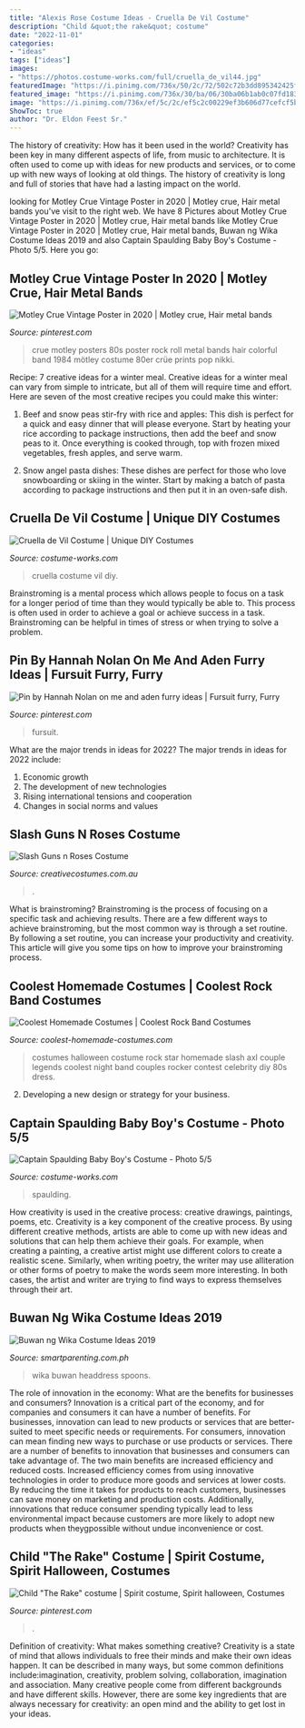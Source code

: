 ```yaml
---
title: "Alexis Rose Costume Ideas - Cruella De Vil Costume"
description: "Child &quot;the rake&quot; costume"
date: "2022-11-01"
categories:
- "ideas"
tags: ["ideas"]
images:
- "https://photos.costume-works.com/full/cruella_de_vil44.jpg"
featuredImage: "https://i.pinimg.com/736x/50/2c/72/502c72b3dd895342425f67b922471954.jpg"
featured_image: "https://i.pinimg.com/736x/30/ba/06/30ba06b1ab0c07fd183ae3e0cb201367.jpg"
image: "https://i.pinimg.com/736x/ef/5c/2c/ef5c2c00229ef3b606d77cefcf5b3940.jpg"
ShowToc: true
author: "Dr. Eldon Feest Sr."
---
```



The history of creativity: How has it been used in the world?
Creativity has been key in many different aspects of life, from music to architecture. It is often used to come up with ideas for new products and services, or to come up with new ways of looking at old things. The history of creativity is long and full of stories that have had a lasting impact on the world.

	

		
looking for Motley Crue Vintage Poster in 2020 | Motley crue, Hair metal bands you've visit to the right web. We have 8 Pictures about Motley Crue Vintage Poster in 2020 | Motley crue, Hair metal bands like Motley Crue Vintage Poster in 2020 | Motley crue, Hair metal bands, Buwan ng Wika Costume Ideas 2019 and also Captain Spaulding Baby Boy&#039;s Costume - Photo 5/5. Here you go:
		
    
## Motley Crue Vintage Poster In 2020 | Motley Crue, Hair Metal Bands

<img loading=lazy src="https://i.pinimg.com/736x/30/ba/06/30ba06b1ab0c07fd183ae3e0cb201367.jpg" onerror="this.onerror=null;this.src='https://tse3.mm.bing.net/th?id=OIP.auFysP4xeFhhlEJ3Be7HaQHaKf&amp;pid=15.1';" alt="Motley Crue Vintage Poster in 2020 | Motley crue, Hair metal bands">

_Source: pinterest.com_

>crue motley posters 80s poster rock roll metal bands hair colorful band 1984 mötley costume 80er crüe prints pop nikki. 

	

Recipe: 7 creative ideas for a winter meal.
Creative ideas for a winter meal can vary from simple to intricate, but all of them will require time and effort. Here are seven of the most creative recipes you could make this winter: 
1. Beef and snow peas stir-fry with rice and apples: This dish is perfect for a quick and easy dinner that will please everyone. Start by heating your rice according to package instructions, then add the beef and snow peas to it. Once everything is cooked through, top with frozen mixed vegetables, fresh apples, and serve warm. 

2. Snow angel pasta dishes: These dishes are perfect for those who love snowboarding or skiing in the winter. Start by making a batch of pasta according to package instructions and then put it in an oven-safe dish.

    
## Cruella De Vil Costume | Unique DIY Costumes

<img loading=lazy src="https://photos.costume-works.com/full/cruella_de_vil44.jpg" onerror="this.onerror=null;this.src='https://tse1.mm.bing.net/th?id=OIP.WWa1P25zhzfaraXBnkXkeQHaLh&amp;pid=15.1';" alt="Cruella de Vil Costume | Unique DIY Costumes">

_Source: costume-works.com_

>cruella costume vil diy. 

	

Brainstroming is a mental process which allows people to focus on a task for a longer period of time than they would typically be able to. This process is often used in order to achieve a goal or achieve success in a task. Brainstroming can be helpful in times of stress or when trying to solve a problem.

    
## Pin By Hannah Nolan On Me And Aden Furry Ideas | Fursuit Furry, Furry

<img loading=lazy src="https://i.pinimg.com/736x/50/2c/72/502c72b3dd895342425f67b922471954.jpg" onerror="this.onerror=null;this.src='https://tse1.mm.bing.net/th?id=OIP.lL1FE4OoLm66TZhUQsZnyAHaMU&amp;pid=15.1';" alt="Pin by Hannah Nolan on me and aden furry ideas | Fursuit furry, Furry">

_Source: pinterest.com_

>fursuit. 

	

What are the major trends in ideas for 2022?
The major trends in ideas for 2022 include: 
1. Economic growth 
2. The development of new technologies 
3. Rising international tensions and cooperation 
4. Changes in social norms and values 

    
## Slash Guns N Roses Costume

<img loading=lazy src="https://www.creativecostumes.com.au/wp-content/uploads/2017/03/slash-420x560.jpg" onerror="this.onerror=null;this.src='https://tse4.mm.bing.net/th?id=OIP.SgqTgho7WF15HkJoOjliCwAAAA&amp;pid=15.1';" alt="Slash Guns n Roses Costume">

_Source: creativecostumes.com.au_

>. 

	

What is brainstroming? Brainstroming is the process of focusing on a specific task and achieving results. There are a few different ways to achieve brainstroming, but the most common way is through a set routine. By following a set routine, you can increase your productivity and creativity. This article will give you some tips on how to improve your brainstroming process.

    
## Coolest Homemade Costumes | Coolest Rock Band Costumes

<img loading=lazy src="http://www.coolest-homemade-costumes.com/files/2013/10/guns-n-roses-axl-and-slash-72793-e1382060912496.jpg" onerror="this.onerror=null;this.src='https://tse4.mm.bing.net/th?id=OIP.CG414Qk7lXiFirTxNKDnPwHaJ6&amp;pid=15.1';" alt="Coolest Homemade Costumes | Coolest Rock Band Costumes">

_Source: coolest-homemade-costumes.com_

>costumes halloween costume rock star homemade slash axl couple legends coolest night band couples rocker contest celebrity diy 80s dress. 

	

2. Developing a new design or strategy for your business.

    
## Captain Spaulding Baby Boy&#039;s Costume - Photo 5/5

<img loading=lazy src="https://photos.costume-works.com/full/captain_spaulding_baby_boy4.jpg" onerror="this.onerror=null;this.src='https://tse2.mm.bing.net/th?id=OIP.kZqsgdBD-pHtQaR6zZdKEwHaLS&amp;pid=15.1';" alt="Captain Spaulding Baby Boy&#039;s Costume - Photo 5/5">

_Source: costume-works.com_

>spaulding. 

	

How creativity is used in the creative process: creative drawings, paintings, poems, etc.
Creativity is a key component of the creative process. By using different creative methods, artists are able to come up with new ideas and solutions that can help them achieve their goals. For example, when creating a painting, a creative artist might use different colors to create a realistic scene. Similarly, when writing poetry, the writer may use alliteration or other forms of poetry to make the words seem more interesting. In both cases, the artist and writer are trying to find ways to express themselves through their art.

    
## Buwan Ng Wika Costume Ideas 2019

<img loading=lazy src="https://images.summitmedia-digital.com/smartpar/images/2019/08/22/buwan-ng-wika-costume-brileyta.jpg" onerror="this.onerror=null;this.src='https://tse1.mm.bing.net/th?id=OIP._KV4VjRb_zaDvA9amWvSuQAAAA&amp;pid=15.1';" alt="Buwan ng Wika Costume Ideas 2019">

_Source: smartparenting.com.ph_

>wika buwan headdress spoons. 

	

The role of innovation in the economy: What are the benefits for businesses and consumers?
Innovation is a critical part of the economy, and for companies and consumers it can have a number of benefits. For businesses, innovation can lead to new products or services that are better-suited to meet specific needs or requirements. For consumers, innovation can mean finding new ways to purchase or use products or services.
There are a number of benefits to innovation that businesses and consumers can take advantage of. The two main benefits are increased efficiency and reduced costs. Increased efficiency comes from using innovative technologies in order to produce more goods and services at lower costs. By reducing the time it takes for products to reach customers, businesses can save money on marketing and production costs. Additionally, innovations that reduce consumer spending typically lead to less environmental impact because customers are more likely to adopt new products when theygpossible without undue inconvenience or cost.

    
## Child &quot;The Rake&quot; Costume | Spirit Costume, Spirit Halloween, Costumes

<img loading=lazy src="https://i.pinimg.com/736x/ef/5c/2c/ef5c2c00229ef3b606d77cefcf5b3940.jpg" onerror="this.onerror=null;this.src='https://tse3.mm.bing.net/th?id=OIP.z2BAFOeoBYsy7ZglYvA9GAHaO0&amp;pid=15.1';" alt="Child &quot;The Rake&quot; costume | Spirit costume, Spirit halloween, Costumes">

_Source: pinterest.com_

>. 

	

Definition of creativity: What makes something creative?
Creativity is a state of mind that allows individuals to free their minds and make their own ideas happen. It can be described in many ways, but some common definitions include:imagination, creativity, problem solving, collaboration, imagination and association. 
Many creative people come from different backgrounds and have different skills. However, there are some key ingredients that are always necessary for creativity: an open mind and the ability to get lost in your ideas.

